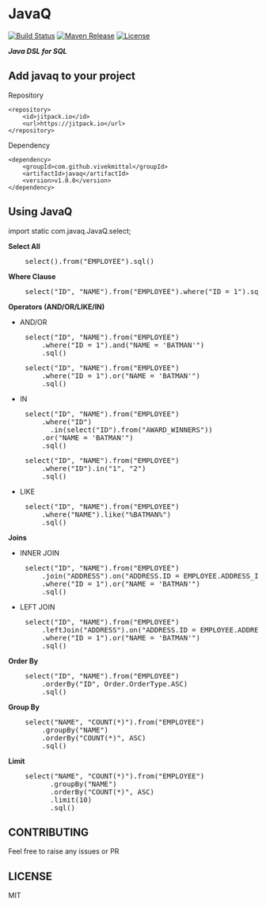 JavaQ
=======
[![Build Status](https://travis-ci.org/vivekmittal/javaq.svg?branch=master)](https://travis-ci.org/vivekmittal/javaq)
[![Maven Release](https://img.shields.io/github/release/vivekmittal/javaq.svg?label=maven)](https://jitpack.io/#vivekmittal/javaq/v1.0.0)
[![License](http://img.shields.io/:license-mit-blue.svg)](https://github.com/vivekmittal/javaq/blob/master/LICENSE)

<b><i>Java DSL for SQL</i></b>

Add javaq to your project
-------

Repository

    <repository>
	    <id>jitpack.io</id>
	    <url>https://jitpack.io</url>
	</repository>

Dependency

	<dependency>
	    <groupId>com.github.vivekmittal</groupId>
	    <artifactId>javaq</artifactId>
	    <version>v1.0.0</version>
	</dependency>

Using JavaQ
-------
import static com.javaq.JavaQ.select;

<b>Select All</b>
<pre>
    select().from("EMPLOYEE").sql() 
</pre>

<b>Where Clause</b>
<pre>
    select("ID", "NAME").from("EMPLOYEE").where("ID = 1").sql()
</pre>

<b>Operators (AND/OR/LIKE/IN)</b>
- AND/OR
<pre>
    select("ID", "NAME").from("EMPLOYEE")
        .where("ID = 1").and("NAME = 'BATMAN'")
        .sql()
</pre>
<pre>
    select("ID", "NAME").from("EMPLOYEE")
        .where("ID = 1").or("NAME = 'BATMAN'")
        .sql()
</pre>
- IN
<pre>
    select("ID", "NAME").from("EMPLOYEE")
        .where("ID")
          .in(select("ID").from("AWARD_WINNERS"))
        .or("NAME = 'BATMAN'")
        .sql()
</pre>
<pre>
    select("ID", "NAME").from("EMPLOYEE")
        .where("ID").in("1", "2")
        .sql()
</pre>
- LIKE
<pre>
    select("ID", "NAME").from("EMPLOYEE")
        .where("NAME").like("%BATMAN%")
        .sql()
</pre>

<b>Joins</b>
- INNER JOIN
<pre>
    select("ID", "NAME").from("EMPLOYEE")
        .join("ADDRESS").on("ADDRESS.ID = EMPLOYEE.ADDRESS_ID")
        .where("ID = 1").or("NAME = 'BATMAN'")
        .sql()
</pre>
- LEFT JOIN
<pre>
    select("ID", "NAME").from("EMPLOYEE")
        .leftJoin("ADDRESS").on("ADDRESS.ID = EMPLOYEE.ADDRESS_ID")
        .where("ID = 1").or("NAME = 'BATMAN'")
        .sql()
</pre>

<b>Order By</b>
<pre>
    select("ID", "NAME").from("EMPLOYEE")
        .orderBy("ID", Order.OrderType.ASC)
        .sql()
</pre>

<b>Group By</b>
<pre>
    select("NAME", "COUNT(*)").from("EMPLOYEE")
        .groupBy("NAME")
        .orderBy("COUNT(*)", ASC)
        .sql()
</pre>

<b>Limit</b>
<pre>
    select("NAME", "COUNT(*)").from("EMPLOYEE")
          .groupBy("NAME")
          .orderBy("COUNT(*)", ASC)
          .limit(10)
          .sql()
</pre>

CONTRIBUTING
-------
Feel free to raise any issues or PR

LICENSE
-------
MIT
